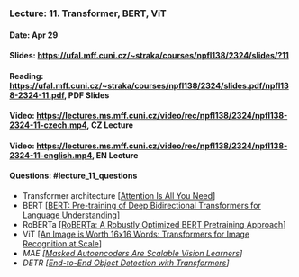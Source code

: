 ### Lecture: 11. Transformer, BERT, ViT
#### Date: Apr 29
#### Slides: https://ufal.mff.cuni.cz/~straka/courses/npfl138/2324/slides/?11
#### Reading: https://ufal.mff.cuni.cz/~straka/courses/npfl138/2324/slides.pdf/npfl138-2324-11.pdf, PDF Slides
#### Video: https://lectures.ms.mff.cuni.cz/video/rec/npfl138/2324/npfl138-2324-11-czech.mp4, CZ Lecture
#### Video: https://lectures.ms.mff.cuni.cz/video/rec/npfl138/2324/npfl138-2324-11-english.mp4, EN Lecture
#### Questions: #lecture_11_questions

- Transformer architecture [[Attention Is All You Need](https://arxiv.org/abs/1706.03762)]
- BERT [[BERT: Pre-training of Deep Bidirectional Transformers for Language Understanding](https://arxiv.org/abs/1810.04805)]
- RoBERTa [[RoBERTa: A Robustly Optimized BERT Pretraining Approach](https://arxiv.org/abs/1907.11692)]
- ViT [[An Image is Worth 16x16 Words: Transformers for Image Recognition at Scale](https://arxiv.org/abs/2010.11929)]
- _MAE [[Masked Autoencoders Are Scalable Vision Learners](https://arxiv.org/abs/2111.06377)]_
- _DETR [[End-to-End Object Detection with Transformers](https://arxiv.org/abs/2005.12872)]_

